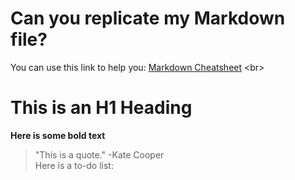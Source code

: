 # Can you replicate my Markdown file? <br>
You can use this link to help you: [Markdown Cheatsheet](https://www.example.com](https://www.markdownguide.org/cheat-sheet/)https://www.markdownguide.org/cheat-sheet/) <br>
# This is an H1 Heading
**Here is some bold text**
> "This is a quote." -Kate Cooper <br>
Here is a to-do list:
